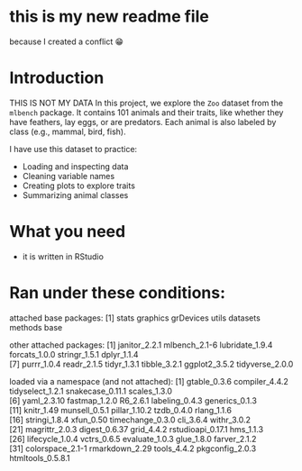 # this is my new readme file
because I created a conflict 😁

# Introduction
THIS IS NOT MY DATA 
In this project, we explore the `Zoo` dataset from the `mlbench` package. 
It contains 101 animals and their traits, like whether they have feathers, lay eggs, or are predators. 
Each animal is also labeled by class (e.g., mammal, bird, fish).

I have use this dataset to practice:

- Loading and inspecting data
- Cleaning variable names
- Creating plots to explore traits
- Summarizing animal classes

# What you need
* it is written in RStudio

# Ran under these conditions: 
attached base packages:
[1] stats     graphics  grDevices utils     datasets  methods   base     

other attached packages:
 [1] janitor_2.2.1   mlbench_2.1-6   lubridate_1.9.4 forcats_1.0.0   stringr_1.5.1   dplyr_1.1.4    
 [7] purrr_1.0.4     readr_2.1.5     tidyr_1.3.1     tibble_3.2.1    ggplot2_3.5.2   tidyverse_2.0.0

loaded via a namespace (and not attached):
 [1] gtable_0.3.6      compiler_4.4.2    tidyselect_1.2.1  snakecase_0.11.1  scales_1.3.0     
 [6] yaml_2.3.10       fastmap_1.2.0     R6_2.6.1          labeling_0.4.3    generics_0.1.3   
[11] knitr_1.49        munsell_0.5.1     pillar_1.10.2     tzdb_0.4.0        rlang_1.1.6      
[16] stringi_1.8.4     xfun_0.50         timechange_0.3.0  cli_3.6.4         withr_3.0.2      
[21] magrittr_2.0.3    digest_0.6.37     grid_4.4.2        rstudioapi_0.17.1 hms_1.1.3        
[26] lifecycle_1.0.4   vctrs_0.6.5       evaluate_1.0.3    glue_1.8.0        farver_2.1.2     
[31] colorspace_2.1-1  rmarkdown_2.29    tools_4.4.2       pkgconfig_2.0.3   htmltools_0.5.8.1